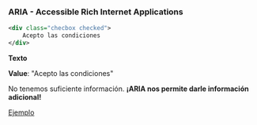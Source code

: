 ### ARIA - Accessible Rich Internet Applications

```xml
<div class="checbox checked">
    Acepto las condiciones
</div>
```
__Texto__

__Value__: "Acepto las condiciones"

No tenemos suficiente información. __¡ARIA nos permite darle información adicional!__


[Ejemplo](http://udacity.github.io/ud891/lesson5-semantics-aria/02-why-aria/index.html)
